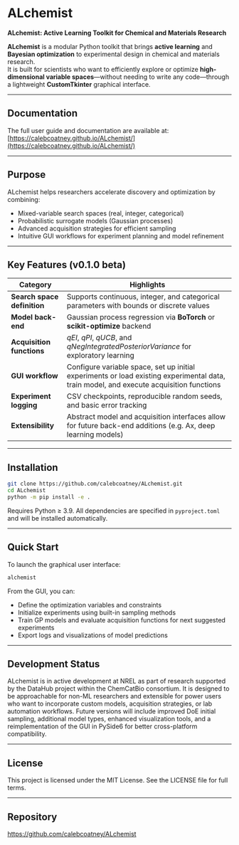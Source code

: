 # ALchemist
**ALchemist: Active Learning Toolkit for Chemical and Materials Research**

**ALchemist** is a modular Python toolkit that brings **active learning** and **Bayesian optimization** to experimental design in chemical and materials research.  
It is built for scientists who want to efficiently explore or optimize **high-dimensional variable spaces**—without needing to write any code—through a lightweight **CustomTkinter** graphical interface.

---

## Documentation

The full user guide and documentation are available at:  
[https://calebcoatney.github.io/ALchemist/](https://calebcoatney.github.io/ALchemist/)

---

## Purpose

ALchemist helps researchers accelerate discovery and optimization by combining:

- Mixed-variable search spaces (real, integer, categorical)
- Probabilistic surrogate models (Gaussian processes)
- Advanced acquisition strategies for efficient sampling
- Intuitive GUI workflows for experiment planning and model refinement

---

## Key Features (v0.1.0 beta)

| Category | Highlights |
|----------|------------|
| **Search space definition** | Supports continuous, integer, and categorical parameters with bounds or discrete values |
| **Model back-end** | Gaussian process regression via **BoTorch** or **scikit-optimize** backend |
| **Acquisition functions** | *qEI*, *qPI*, *qUCB*, and *qNegIntegratedPosteriorVariance* for exploratory learning |
| **GUI workflow** | Configure variable space, set up initial experiments or load existing experimental data, train model, and execute acquisition functions |
| **Experiment logging** | CSV checkpoints, reproducible random seeds, and basic error tracking |
| **Extensibility** | Abstract model and acquisition interfaces allow for future back-end additions (e.g. Ax, deep learning models)

---

## Installation

```bash
git clone https://github.com/calebcoatney/ALchemist.git
cd ALchemist
python -m pip install -e .
```

Requires Python ≥ 3.9. All dependencies are specified in `pyproject.toml` and will be installed automatically.

---

## Quick Start

To launch the graphical user interface:

```bash
alchemist
```

From the GUI, you can:

- Define the optimization variables and constraints
- Initialize experiments using built-in sampling methods
- Train GP models and evaluate acquisition functions for next suggested experiments
- Export logs and visualizations of model predictions

---

## Development Status

ALchemist is in active development at NREL as part of research supported by the DataHub project within the ChemCatBio consortium. It is designed to be approachable for non-ML researchers and extensible for power users who want to incorporate custom models, acquisition strategies, or lab automation workflows. Future versions will include improved DoE initial sampling, additional model types, enhanced visualization tools, and a reimplementation of the GUI in PySide6 for better cross-platform compatibility.

---

## License

This project is licensed under the MIT License. See the LICENSE file for full terms.

---

## Repository

<https://github.com/calebcoatney/ALchemist>

